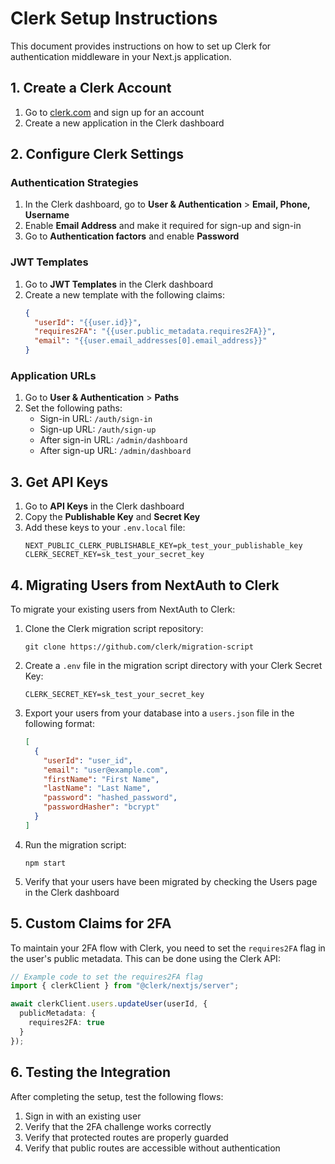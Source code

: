 # Clerk Setup Instructions

This document provides instructions on how to set up Clerk for authentication middleware in your Next.js application.

## 1. Create a Clerk Account

1. Go to [clerk.com](https://clerk.com/) and sign up for an account
2. Create a new application in the Clerk dashboard

## 2. Configure Clerk Settings

### Authentication Strategies

1. In the Clerk dashboard, go to **User & Authentication** > **Email, Phone, Username**
2. Enable **Email Address** and make it required for sign-up and sign-in
3. Go to **Authentication factors** and enable **Password**

### JWT Templates

1. Go to **JWT Templates** in the Clerk dashboard
2. Create a new template with the following claims:
   ```json
   {
     "userId": "{{user.id}}",
     "requires2FA": "{{user.public_metadata.requires2FA}}",
     "email": "{{user.email_addresses[0].email_address}}"
   }
   ```

### Application URLs

1. Go to **User & Authentication** > **Paths**
2. Set the following paths:
   - Sign-in URL: `/auth/sign-in`
   - Sign-up URL: `/auth/sign-up`
   - After sign-in URL: `/admin/dashboard`
   - After sign-up URL: `/admin/dashboard`

## 3. Get API Keys

1. Go to **API Keys** in the Clerk dashboard
2. Copy the **Publishable Key** and **Secret Key**
3. Add these keys to your `.env.local` file:
   ```
   NEXT_PUBLIC_CLERK_PUBLISHABLE_KEY=pk_test_your_publishable_key
   CLERK_SECRET_KEY=sk_test_your_secret_key
   ```

## 4. Migrating Users from NextAuth to Clerk

To migrate your existing users from NextAuth to Clerk:

1. Clone the Clerk migration script repository:
   ```
   git clone https://github.com/clerk/migration-script
   ```

2. Create a `.env` file in the migration script directory with your Clerk Secret Key:
   ```
   CLERK_SECRET_KEY=sk_test_your_secret_key
   ```

3. Export your users from your database into a `users.json` file in the following format:
   ```json
   [
     {
       "userId": "user_id",
       "email": "user@example.com",
       "firstName": "First Name",
       "lastName": "Last Name",
       "password": "hashed_password",
       "passwordHasher": "bcrypt"
     }
   ]
   ```

4. Run the migration script:
   ```
   npm start
   ```

5. Verify that your users have been migrated by checking the Users page in the Clerk dashboard

## 5. Custom Claims for 2FA

To maintain your 2FA flow with Clerk, you need to set the `requires2FA` flag in the user's public metadata. This can be done using the Clerk API:

```typescript
// Example code to set the requires2FA flag
import { clerkClient } from "@clerk/nextjs/server";

await clerkClient.users.updateUser(userId, {
  publicMetadata: {
    requires2FA: true
  }
});
```

## 6. Testing the Integration

After completing the setup, test the following flows:

1. Sign in with an existing user
2. Verify that the 2FA challenge works correctly
3. Verify that protected routes are properly guarded
4. Verify that public routes are accessible without authentication 